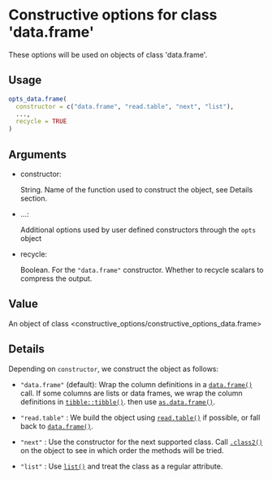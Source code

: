 # Constructive options for class 'data.frame'

These options will be used on objects of class 'data.frame'.

## Usage

``` r
opts_data.frame(
  constructor = c("data.frame", "read.table", "next", "list"),
  ...,
  recycle = TRUE
)
```

## Arguments

- constructor:

  String. Name of the function used to construct the object, see Details
  section.

- ...:

  Additional options used by user defined constructors through the
  `opts` object

- recycle:

  Boolean. For the `"data.frame"` constructor. Whether to recycle
  scalars to compress the output.

## Value

An object of class
\<constructive_options/constructive_options_data.frame\>

## Details

Depending on `constructor`, we construct the object as follows:

- `"data.frame"` (default): Wrap the column definitions in a
  [`data.frame()`](https://rdrr.io/r/base/data.frame.html) call. If some
  columns are lists or data frames, we wrap the column definitions in
  [`tibble::tibble()`](https://tibble.tidyverse.org/reference/tibble.html).
  then use
  [`as.data.frame()`](https://rdrr.io/r/base/as.data.frame.html).

- `"read.table"` : We build the object using
  [`read.table()`](https://rdrr.io/r/utils/read.table.html) if possible,
  or fall back to
  [`data.frame()`](https://rdrr.io/r/base/data.frame.html).

- `"next"` : Use the constructor for the next supported class. Call
  [`.class2()`](https://rdrr.io/r/base/class.html) on the object to see
  in which order the methods will be tried.

- `"list"` : Use [`list()`](https://rdrr.io/r/base/list.html) and treat
  the class as a regular attribute.

